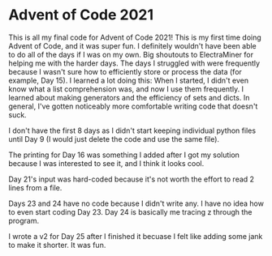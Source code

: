 # Advent of Code 2021
This is all my final code for Advent of Code 2021! This is my first time doing Advent of Code, and it was super fun.
I definitely wouldn't have been able to do all of the days if I was on my own. Big shoutouts to ElectraMiner for helping me with the harder days. The days I struggled with were frequently because I wasn't sure how to efficiently store or process the data (for example, Day 15). I learned a lot doing this: When I started, I didn't even know what a list comprehension was, and now I use them frequently. I learned about making generators and the efficiency of sets and dicts. In general, I've gotten noticeably more comfortable writing code that doesn't suck.

I don't have the first 8 days as I didn't start keeping individual python files until Day 9 (I would just delete the code and use the same file).

The printing for Day 16 was something I added after I got my solution because I was interested to see it, and I think it looks cool.

Day 21's input was hard-coded because it's not worth the effort to read 2 lines from a file.

Days 23 and 24 have no code because I didn't write any. I have no idea how to even start coding Day 23. Day 24 is basically me tracing z through the program.

I wrote a v2 for Day 25 after I finished it becuase I felt like adding some jank to make it shorter. It was fun.
